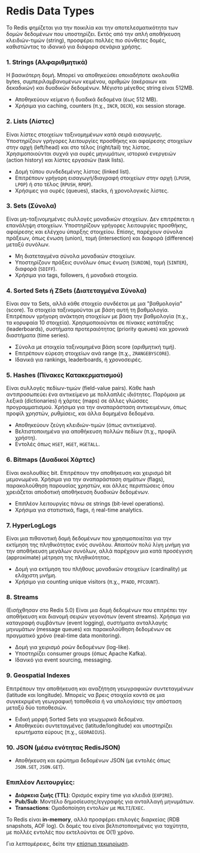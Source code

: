 # Redis Data Types

Το Redis φημίζεται για την ποικιλία και την αποτελεσματικότητα των δομών δεδομένων που υποστηρίζει. Εκτός από την απλή αποθήκευση κλειδιών-τιμών (string), προσφέρει πολλές πιο σύνθετες δομές, καθιστώντας το ιδανικό για διάφορα σενάρια χρήσης.

### 1. **Strings (Αλφαριθμητικά)**

Η βασικότερη δομή. Μπορεί να αποθηκεύσει οποιαδήποτε ακολουθία bytes, συμπεριλαμβανομένων κειμένου, αριθμών (ακέραιων και δεκαδικών) και δυαδικών δεδομένων. Μέγιστο μέγεθος string είναι 512MB.

   - Αποθηκεύουν κείμενο ή δυαδικά δεδομένα (έως 512 MB).
   - Χρήσιμα για caching, counters (π.χ., `INCR`, `DECR`), και session storage.

### 2. **Lists (Λίστες)**

Είναι λίστες στοιχείων ταξινομημένων κατά σειρά εισαγωγής. Υποστηρίζουν γρήγορες λειτουργίες προσθήκης και αφαίρεσης στοιχείων στην αρχή (left/head) και στο τέλος (right/tail) της λίστας. Χρησιμοποιούνται συχνά για ουρές μηνυμάτων, ιστορικό ενεργειών (action history) και λίστες εργασιών (task lists).

   - Δομή τύπου συνδεδεμένης λίστας (linked list).
   - Επιτρέπουν γρήγορη εισαγωγή/διαγραφή στοιχείων στην αρχή (`LPUSH`, `LPOP`) ή στο τέλος (`RPUSH`, `RPOP`).
   - Χρήσιμες για ουρές (queues), stacks, ή χρονολογικές λίστες.

### 3. **Sets (Σύνολα)**

Είναι μη-ταξινομημένες συλλογές μοναδικών στοιχείων. Δεν επιτρέπεται η επανάληψη στοιχείων. Υποστηρίζουν γρήγορες λειτουργίες προσθήκης, αφαίρεσης και ελέγχου ύπαρξης στοιχείου. Επίσης, παρέχουν σύνολα πράξεων, όπως ένωση (union), τομή (intersection) και διαφορά (difference) μεταξύ συνόλων.

   - Μη διατεταγμένα σύνολα μοναδικών στοιχείων.
   - Υποστηρίζουν πράξεις συνόλων όπως ένωση (`SUNION`), τομή (`SINTER`), διαφορά (`SDIFF`).
   - Χρήσιμα για tags, followers, ή μοναδικά στοιχεία.

### 4. **Sorted Sets ή ZSets (Διατεταγμένα Σύνολα)**

Είναι σαν τα Sets, αλλά κάθε στοιχείο συνδέεται με μια "βαθμολογία" (score). Τα στοιχεία ταξινομούνται με βάση αυτή τη βαθμολογία. Επιτρέπουν γρήγορη ανάκτηση στοιχείων με βάση την βαθμολογία (π.χ., τα κορυφαία 10 στοιχεία). Χρησιμοποιούνται σε πίνακες κατάταξης (leaderboards), συστήματα προτεραιότητας (priority queues) και χρονικά διαστήματα (time series).

   - Σύνολα με στοιχεία ταξινομημένα βάση score (αριθμητική τιμή).
   - Επιτρέπουν εύρεση στοιχείων ανά range (π.χ., `ZRANGEBYSCORE`).
   - Ιδανικά για rankings, leaderboards, ή χρονοσειρές.

### 5. **Hashes (Πίνακες Κατακερματισμού)**

Είναι συλλογές πεδίων-τιμών (field-value pairs). Κάθε hash αντιπροσωπεύει ένα αντικείμενο με πολλαπλές ιδιότητες. Παρόμοια με λεξικά (dictionaries) ή χάρτες (maps) σε άλλες γλώσσες προγραμματισμού. Χρήσιμα για την αναπαράσταση αντικειμένων, όπως προφίλ χρηστών, ρυθμίσεις, και άλλα δομημένα δεδομένα.
 
   - Αποθηκεύουν ζεύγη κλειδιών-τιμών (όπως αντικείμενα).
   - Βελτιστοποιημένα για αποθήκευση πολλών πεδίων (π.χ., προφίλ χρήστη).
   - Εντολές όπως `HSET`, `HGET`, `HGETALL`.

### 6. **Bitmaps (Δυαδικοί Χάρτες)**

Είναι ακολουθίες bit. Επιτρέπουν την αποθήκευση και χειρισμό bit μεμονωμένα. Χρήσιμα για την αναπαράσταση σημάτων (flags), παρακολούθηση παρουσίας χρηστών, και άλλες περιπτώσεις όπου χρειάζεται αποδοτική αποθήκευση δυαδικών δεδομένων.

   - Επιπλέον λειτουργίες πάνω σε strings (bit-level operations).
   - Χρήσιμα για στατιστικά, flags, ή real-time analytics.

### 7. **HyperLogLogs**

Είναι μια πιθανοτική δομή δεδομένων που χρησιμοποιείται για την εκτίμηση της πληθικότητας ενός συνόλου. Απαιτούν πολύ λίγη μνήμη για την αποθήκευση μεγάλων συνόλων, αλλά παρέχουν μια κατά προσέγγιση (approximate) μέτρηση της πληθικότητας.

   - Δομή για εκτίμηση του πλήθους μοναδικών στοιχείων (cardinality) με ελάχιστη μνήμη.
   - Χρήσιμο για counting unique visitors (π.χ., `PFADD`, `PFCOUNT`).

### 8. **Streams**

(Εισήχθησαν στο Redis 5.0) Είναι μια δομή δεδομένων που επιτρέπει την αποθήκευση και διανομή σειρών γεγονότων (event streams). Χρήσιμα για καταγραφή συμβάντων (event logging), συστήματα ανταλλαγής μηνυμάτων (message queues) και παρακολούθηση δεδομένων σε πραγματικό χρόνο (real-time data monitoring).

   - Δομή για χειρισμό ροών δεδομένων (log-like).
   - Υποστηρίζει consumer groups (όπως Apache Kafka).
   - Ιδανικό για event sourcing, messaging.

### 9. **Geospatial Indexes**

Επιτρέπουν την αποθήκευση και αναζήτηση γεωγραφικών συντεταγμένων (latitude και longitude). Μπορείς να βρεις στοιχεία κοντά σε μια συγκεκριμένη γεωγραφική τοποθεσία ή να υπολογίσεις την απόσταση μεταξύ δύο τοποθεσιών.

   - Ειδική μορφή Sorted Sets για γεωχωρικά δεδομένα.
   - Αποθηκεύει συντεταγμένες (latitude/longitude) και υποστηρίζει ερωτήματα εύρους (π.χ., `GEORADIUS`).

### 10. **JSON (μέσω ενότητας RedisJSON)**
   - Αποθήκευση και ερώτημα δεδομένων JSON (με εντολές όπως `JSON.SET`, `JSON.GET`).

### Επιπλέον Λειτουργίες:
   - **Διάρκεια ζωής (TTL)**: Ορισμός expiry time για κλειδιά (`EXPIRE`).
   - **Pub/Sub**: Μοντέλο δημοσίευσης/εγγραφής για ανταλλαγή μηνυμάτων.
   - **Transactions**: Ομαδοποίηση εντολών με `MULTI`/`EXEC`.

Το Redis είναι **in-memory**, αλλά προσφέρει επιλογές διαρκείας (RDB snapshots, AOF log). Οι δομές του είναι βελτιστοποιημένες για ταχύτητα, με πολλές εντολές που εκτελούνται σε O(1) χρόνο.

Για λεπτομέρειες, δείτε την [επίσημη τεκμηρίωση](https://redis.io/docs/data-types/).
